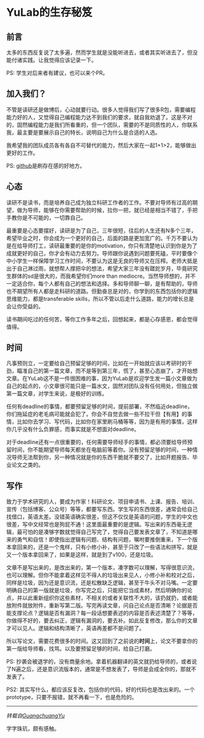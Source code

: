 # YuLab的生存秘笈

## 前言

太多的东西反复说了太多遍，然而学生就是没能听进去，或者其实听进去了，但没能付诸实践。让我觉得应该记录一下。

PS: 学生对后来者有建议，也可以来个PR。

## 加入我们？

不管是读研还是做博后，心动就要行动。很多人觉得我们写了很多R包，需要编程能力好的人，又觉得自己编程能力达不到我们的要求，就自我劝退了。这是不对的，固然编程能力是我们所看重的，但一个团队，需要的不是同质性的人，你联系我，最主要是要展示自己的特长，说明自己为什么是合适的人选。

我希望我的团队成员各有各自不可替代的能力，然后大家在一起1+1>2，能够做出更好的工作。

PS: [github](https://github.com/)是刷存在感的好地方。

## 心态

读研不是读书，而是培养自己成为独立科研工作者的工作。不要对导师有过高的期望，做为导师，能够在你需要帮助的时候，拉你一把，就已经是相当不错了，手把手教你是不可能的，一切靠自己。

最重要是心态要摆好，读研是为了自己，三年很短，往后的人生还有N多个三年，希望毕业之时，你会成为一个更好的自己，后面的路是更加宽广的。千万不要认为是在给导师打工，读研最重要的是你的motivation，你只有清楚地认识到你是为了成就更好的自己，你才会有动力去努力。导师跟你说遇到问题要死磕，平时要像个中小学生一样保障学习工作时间，不要认为这是无良的导师又在压榨。老师大抵是出于自己淋过雨，就想帮人撑把伞的想法，希望大家三年没有蹉跎岁月，毕竟研究生群体的sd是很大的，而我希望你们more
than mediocre。当然导师想的，并不一定适合你，每个人都有自己的想法和选择。多和导师聊一聊，是有帮助的，导师也不期望所有人都是走科研的道路。但勤奋总是对的，你学到的东西包括你的逻辑思维能力，都是transferable
skills，所以不管以后走什么道路，能力的增长总是会让你受益的。

读书期间吃过的任何苦，等你工作多年之后，回想起来，都是心存感恩，都会觉得值得。

## 时间

凡事预则立，一定要给自己预留足够的时间，比如在一开始就应该以考研时的干劲，瞄准自己的第一篇文章，而不是等到第三年，慌了，甚至心态崩了，才开始想文章。在YuLab这不是一件很困难的事，因为YuLab是欢迎学生发一篇小文章做为自己的起点的，小文章很可能只是一篇水文，固然对团队没有任何用处，但独立做第一篇文章，对学生来说，是极好的训练。

任何有deadline的事情，都要预留足够的时间，提前部署，不然临近deadline，你们拖延症的老毛病可能就会犯了。你会不自觉去做一些不拉干但【有用】的事情，比如你去学习、写代码，比如你在家里刷马桶等等，因为是有用的事情，这样你几乎没有什么负罪感，而事实就是不想面对deadline。

对于deadline还有一点很重要的，任何需要导师经手的事情，都必须要给导师预留时间，你不能期望导师每天都坐在电脑前等着你。没有预留足够的时间，一种情况导师无法帮到你，另一种情况就是你的东西干脆就不要交了，比如开题报告、毕业论文之类的。

## 写作

致力于学术研究的人，要成为作家！科研论文、项目申请书、上课、报告、培训、宣传（包括博客、公众号）等等，都要写东西。学生写的东西很差，通常会给自己找借口，英语太差。没错英语确实很差，但这不仅仅是英语的问题，学生的中文也很差，写中文经常也是狗屁不通！这里面最重要的是逻辑。写出来的东西毫无逻辑，最可怕的是凑够字数就觉得自己写完了，觉得自己要发表文章了，不知道是哪来的勇气和自信！即使指出逻辑有问题、结构有问题，嘱咐要推倒重来，下一个版本拿回来的，还是一个鬼样，只有小修小补，甚至于只改了一些语法和拼写，就是又一个版本拿回来了，如果是这样，就是到了v100，还是垃圾。

文章不是写出来的，是改出来的，第一个版本，凑字数可以理解，写得很意识流，也可以理解。但你不能拿着这样见不得人的垃圾出来见人，小修小补和校对之后，同样是垃圾，因为还是意识流，还是松散缺乏逻辑，甚至于牛头不对马嘴。一定要明确自己的第一版就是垃圾，你写完之后，只能把它当成素材，然后明确你的论点，并以此重新组织你这些素材，不相关的或者关联性不大的，该扔就扔，或者能放附件就放附件，重新写第二版。写完再读文章，问自己论点是否清晰？论据是否能支撑论点？逻辑是否有漏洞？每一段话想要表述的内容是否表述清楚了？等等，你做得不好的，要去纠正，逻辑有漏洞的，要去补。如此反复修改，那么你的文章才可以见人。逻辑和结构清晰了，英语再差都不是问题了。

所以写论文，需要花费很多的时间。这又回到了之前说的**时间**上，论文不要拿你的第一版给导师看，找骂。以及要预留足够的时间，给自己打磨。

PS: 抄袭会被退学的，没有商量余地。拿着机器翻译的英文就扔给导师的，或者说了N遍之后，还是意识流版本的，通常是不想发表了，导师是会成全你的，那就不发表了。

PS2: 其实写什么，都应该反复改，包括你的代码，好的代码也是改出来的。一个prototype，只要不报错，就不再看一下，也是危险的。


---

*转载自[GuangchuangYu](https://github.com/GuangchuangYu)*

字字珠玑，颇有感触。
